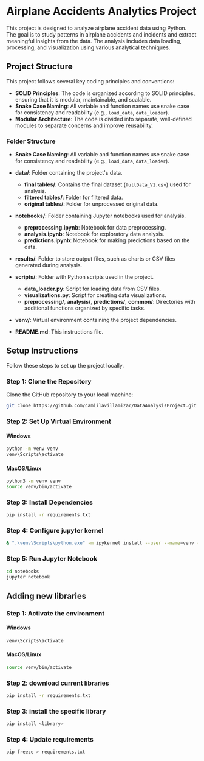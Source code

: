 # Airplane Accidents Analytics Project

This project is designed to analyze airplane accident data using Python. The goal is to study patterns in airplane accidents and incidents and extract meaningful insights from the data. The analysis includes data loading, processing, and visualization using various analytical techniques.

## Project Structure

This project follows several key coding principles and conventions:

- **SOLID Principles**: The code is organized according to SOLID principles, ensuring that it is modular, maintainable, and scalable.
- **Snake Case Naming**: All variable and function names use snake case for consistency and readability (e.g., `load_data`, `data_loader`).
- **Modular Architecture**: The code is divided into separate, well-defined modules to separate concerns and improve reusability.

### Folder Structure
- **Snake Case Naming**: All variable and function names use snake case for consistency and readability (e.g., `load_data`, `data_loader`).
- **data/**: Folder containing the project's data.
  - **final tables/**: Contains the final dataset (`fullData_V1.csv`) used for analysis.
  - **filtered tables/**: Folder for filtered data.
  - **original tables/**: Folder for unprocessed original data.
  
- **notebooks/**: Folder containing Jupyter notebooks used for analysis.
  - **preprocessing.ipynb**: Notebook for data preprocessing.
  - **analysis.ipynb**: Notebook for exploratory data analysis.
  - **predictions.ipynb**: Notebook for making predictions based on the data.

- **results/**: Folder to store output files, such as charts or CSV files generated during analysis.

- **scripts/**: Folder with Python scripts used in the project.
  - **data_loader.py**: Script for loading data from CSV files.
  - **visualizations.py**: Script for creating data visualizations.
  - **preprocessing/**, **analysis/**, **predictions/**, **common/**: Directories with additional functions organized by specific tasks.

- **venv/**: Virtual environment containing the project dependencies.

- **README.md**: This instructions file.



## Setup Instructions

Follow these steps to set up the project locally.

### Step 1: Clone the Repository
Clone the GitHub repository to your local machine:

```bash
git clone https://github.com/camiilavillamizar/DataAnalysisProject.git
```

### Step 2: Set Up Virtual Environment

#### Windows
```bash
python -m venv venv
venv\Scripts\activate

```
#### MacOS/Linux
```bash
python3 -m venv venv
source venv/bin/activate

```

### Step 3: Install Dependencies
```bash
pip install -r requirements.txt
```

### Step 4: Configure jupyter kernel
```bash
& ".\venv\Scripts\python.exe" -m ipykernel install --user --name=venv --display-name "DA Project env"
```

### Step 5: Run Jupyter Notebook
```bash
cd notebooks
jupyter notebook

```

## Adding new libraries 

### Step 1: Activate the environment 
#### Windows
```bash
venv\Scripts\activate
```
#### MacOS/Linux
```bash
source venv/bin/activate
```
### Step 2: download current libraries 
```bash
pip install -r requirements.txt
```
### Step 3: install the specific library 
```bash
pip install <library>
```
### Step 4: Update requirements
```bash
pip freeze > requirements.txt
```